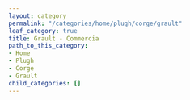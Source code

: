 ```yaml
---
layout: category
permalink: "/categories/home/plugh/corge/grault"
leaf_category: true
title: Grault - Commercia
path_to_this_category:
- Home
- Plugh
- Corge
- Grault
child_categories: []
---
```

